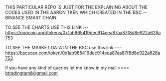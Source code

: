 THIS PARTICULAR REPO IS JUST FOR THE EXPLAINING ABOUT THE CODES USED IN THE AARON TKEN WHICH CREATED IN THE BSC -- BINANCE SMART CHAIN

TO SEE THE CHARTS USE THIS LINK :-- https://poocoin.app/tokens/0x1ab965419dec914eea87aa87f8d8e922a628a753

TO SEE THE MARKET DATA IN THE BSC use this link :--- https://bscscan.com/token/0x1ab965419dec914eea87aa87f8d8e922a628a753

if you have any kind of queries let me know in my mail >>>> btradingtamil@gmail.com
